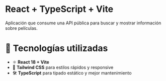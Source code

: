 # React + TypeScript + Vite

Aplicación que consume una API pública para buscar y mostrar información sobre películas.

# 🚀 Tecnologías utilizadas

- ⚛️ **React 18 + Vite**
- 🎨 **Tailwind CSS** para estilos rápidos y responsive
- 🛠 **TypeScript** para tipado estático y mejor mantenimiento

